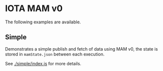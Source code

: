 # IOTA MAM v0

The following examples are available.

## Simple

Demonstrates a simple publish and fetch of data using MAM v0, the state is stored in `mamState.json` between each execution.

See [./simple/index.js](./simple/index.js) for more details.

